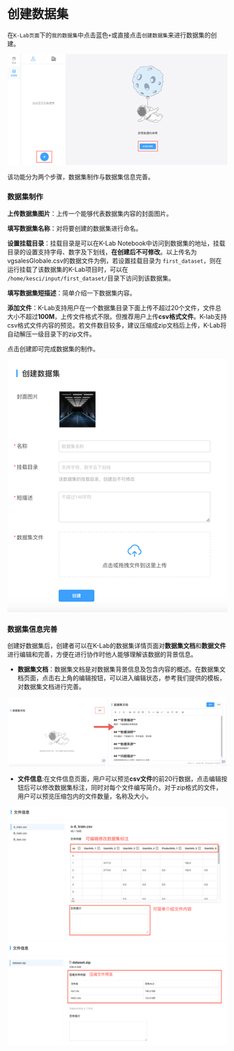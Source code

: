 # 创建数据集

在`K-Lab页面`下的`我的数据集`中点击蓝色`+`或直接点击`创建数据集`来进行数据集的创建。

![image description](/image/运行时-创建数据集.png)

该功能分为两个步骤，数据集制作与数据集信息完善。

### 数据集制作
**上传数据集图片**：上传一个能够代表数据集内容的封面图片。

**填写数据集名称**：对将要创建的数据集进行命名。

**设置挂载目录**：挂载目录是可以在K-Lab Notebook中访问到数据集的地址，挂载目录的设置支持字母、数字及下划线，**在创建后不可修改**。以上传名为vgsalesGlobale.csv的数据文件为例，若设置挂载目录为 `first_dataset`，则在运行挂载了该数据集的K-Lab项目时，可以在 `/home/kesci/input/first_dataset/`目录下访问到该数据集。

**填写数据集短描述**：简单介绍一下数据集内容。

**添加文件**：K-Lab支持用户在一个数据集目录下面上传不超过20个文件，文件总大小不超过**100M**，上传文件格式不限。但推荐用户上传**csv格式文件**。K-lab支持csv格式文件内容的预览。若文件数目较多，建议压缩成zip文档后上传，K-Lab将自动解压一级目录下的zip文件。

点击创建即可完成数据集的制作。

![image description](/image/组织版-用户创建数据集.png)

### 数据集信息完善
创建好数据集后，创建者可以在K-Lab的数据集详情页面对**数据集文档**和**数据文件**进行编辑和完善，方便在进行协作时他人能够理解该数据的背景信息。
* **数据集文档**：数据集文档是对数据集背景信息及包含内容的概述。在数据集文档页面，点击右上角的编辑按钮，可以进入编辑状态，参考我们提供的模板，对数据集文档进行完善。

![image description](/image/数据集文档.png)

* **文件信息**:在文件信息页面，用户可以预览**csv文件**的前20行数据，点击编辑按钮后可以修改数据集标注，同时对每个文件编写简介。对于zip格式的文件，用户可以预览压缩包内的文件数量，名称及大小。

![image description](/image/dataset-file-info.png)
![image description](/image/dataset-zip-file.png)

